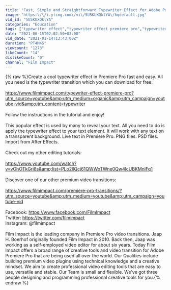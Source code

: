 ```yaml
---
title: "Fast, Simple and Straightforward Typewriter Effect for Adobe Premier Pro 2021 | Film Impact Tutorial"
image: "https:\/\/i.ytimg.com\/vi\/5U5KUXQklYA\/hqdefault.jpg"
vid_id: "5U5KUXQklYA"
categories: "Education"
tags: ["typewriter effect","typewriter effect premiere pro","typewriter effect adobe premiere pro"]
date: "2021-06-15T02:02:50+03:00"
vid_date: "2021-01-14T13:43:00Z"
duration: "PT4M4S"
viewcount: "1273"
likeCount: "14"
dislikeCount: "0"
channel: "Film Impact"
---
```

{% raw %}Create a cool typewriter effect in Premiere Pro fast and easy. All you need is the typewriter transition which you can download for free:<br /><br /><a rel="nofollow" target="blank" href="https://www.filmimpact.com/typewriter-effect-premiere-pro?utm_source=youtube&amp;utm_medium=organic&amp;utm_campaign=youtube-vid&amp;utm_content=typewriter">https://www.filmimpact.com/typewriter-effect-premiere-pro?utm_source=youtube&amp;utm_medium=organic&amp;utm_campaign=youtube-vid&amp;utm_content=typewriter</a><br /><br />Follow the instructions in the tutorial and enjoy!<br /><br />This popular effect is used by many to reveal your text. All you need to do is apply the typewriter effect to your text element. It will work with any text on a transparent background. Live text in Premiere Pro. PNG files. PSD files. Import from After Effects.<br /><br />Check out my other editing tutorials:<br /><br /><a rel="nofollow" target="blank" href="https://www.youtube.com/watch?v=vOhOTkGri8s&amp;list=PLo2llQcj61QWWoTWne0Qw4lcUBKMnlFq1">https://www.youtube.com/watch?v=vOhOTkGri8s&amp;list=PLo2llQcj61QWWoTWne0Qw4lcUBKMnlFq1</a><br /><br />Discover one of our other premium video transitions:<br /><br /><a rel="nofollow" target="blank" href="https://www.filmimpact.com/premiere-pro-transitions/?utm_source=youtube&amp;utm_medium=youtube&amp;utm_campaign=youtube-vid">https://www.filmimpact.com/premiere-pro-transitions/?utm_source=youtube&amp;utm_medium=youtube&amp;utm_campaign=youtube-vid</a><br /><br />Facebook: <a rel="nofollow" target="blank" href="https://www.facebook.com/FilmImpact">https://www.facebook.com/FilmImpact</a><br />Twitter: <a rel="nofollow" target="blank" href="https://twitter.com/filmimpact">https://twitter.com/filmimpact</a><br />Instagram: @filmimpact<br /><br />Film Impact is the leading company in Premiere Pro video transitions. Jaap H. Boerhof originally founded Film Impact in 2010. Back then, Jaap was working as a self-employed video editor for about six years. Today Film Impact offers a broad range of creative tools and video transition for Adobe Premiere Pro that are being used all over the world. Our Qualities include building premium video plugins using technical knowledge and a creative mindset. We aim to create professional video editing tools that are easy to use, versatile and stable. Our Team is small and flexible. We've got three people designing and programming professional creative tools for you.{% endraw %}
